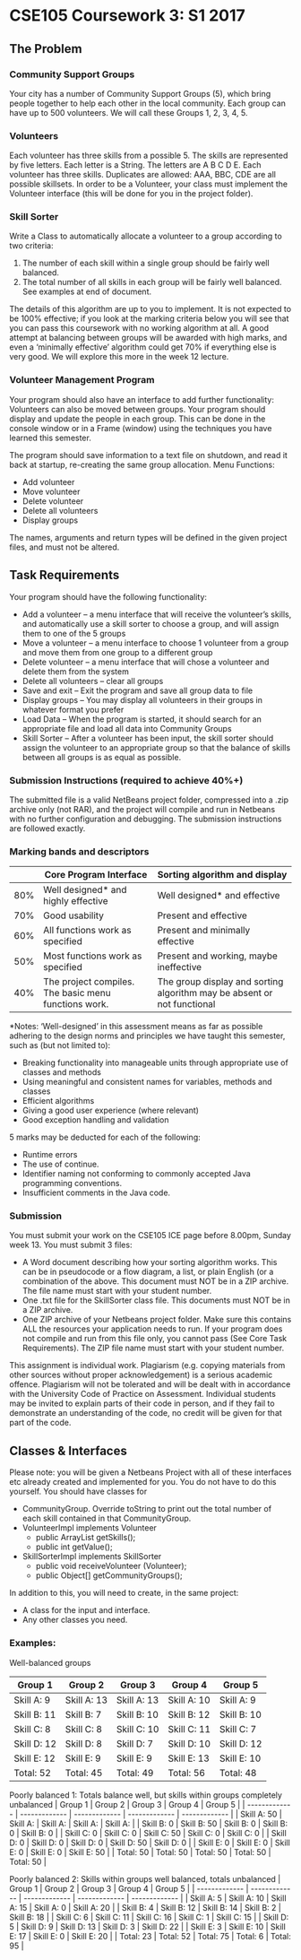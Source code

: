 # CSE105 Coursework 3: S1 2017

## The Problem

### Community Support Groups
Your city has a number of Community Support Groups (5), which bring people together to help each other in the local community. Each group can have up to 500 volunteers. We will call these Groups 1, 2, 3, 4, 5.

### Volunteers
Each volunteer has three skills from a possible 5. The skills are represented by five letters. Each letter is a String. The letters are A B C D E. Each volunteer has three skills. Duplicates are allowed: AAA, BBC, CDE are all possible skillsets. In order to be a Volunteer, your class must implement the Volunteer interface (this will be done for you in the project folder).

### Skill Sorter
Write a Class to automatically allocate a volunteer to a group according to two criteria:
1. The number of each skill within a single group should be fairly well balanced.
2. The total number of all skills in each group will be fairly well balanced.
See examples at end of document.

The details of this algorithm are up to you to implement. It is not expected to be 100% effective; if you look at the marking criteria below you will see that you can pass this coursework with no working algorithm at all. A good attempt at balancing between groups will be awarded with high marks, and even a ‘minimally effective’ algorithm could get 70% if everything else is very good. We will explore this more in the week 12 lecture.

### Volunteer Management Program
Your program should also have an interface to add further functionality: Volunteers can also be moved between groups.
Your program should display and update the people in each group. This can be done in the console window or in a Frame (window) using the techniques you have learned this semester.
 
The program should save information to a text file on shutdown, and read it back at startup, re-creating the same group allocation.
Menu Functions:
- Add volunteer
- Move volunteer
- Delete volunteer
- Delete all volunteers
- Display groups

The names, arguments and return types will be defined in the given project files, and must not be altered.

## Task Requirements
Your program should have the following functionality:
- Add a volunteer – a menu interface that will receive the volunteer’s skills,
and automatically use a skill sorter to choose a group, and will assign them to one of the 5 groups
- Move a volunteer – a menu interface to choose 1 volunteer from a group and move them from one group to a different group
- Delete volunteer – a menu interface that will chose a volunteer and delete them from the system
- Delete all volunteers – clear all groups
- Save and exit – Exit the program and save all group data to file
- Display groups – You may display all volunteers in their groups in whatever format you prefer
- Load Data – When the program is started, it should search for an appropriate file and load all data into Community Groups
- Skill Sorter – After a volunteer has been input, the skill sorter should assign the volunteer to an appropriate group so that the balance of skills between all groups is as equal as possible.

### Submission Instructions (required to achieve 40%+)
The submitted file is a valid NetBeans project folder, compressed into a .zip archive only (not RAR), and the project will compile and run in Netbeans with no further configuration and debugging.
The submission instructions are followed exactly.

### Marking bands and descriptors

| | Core Program Interface | Sorting algorithm and display |
| ------------- | ------------- | ------------- |
| 80%  | Well designed* and highly effective | Well designed* and effective |
| 70%  | Good usability | Present and effective |
| 60%  | All functions work as specified | Present and minimally effective |
| 50%  | Most functions work as specified| Present and working, maybe ineffective |
| 40%  | The project compiles. The basic menu functions work. | The group display and sorting algorithm may be absent or not functional |

*Notes: ‘Well-designed’ in this assessment means as far as possible adhering to the design norms and principles we have taught this semester, such as (but not limited to):
- Breaking functionality into manageable units through appropriate use of classes and methods
- Using meaningful and consistent names for variables, methods and classes
- Efficient algorithms
- Giving a good user experience (where relevant)
- Good exception handling and validation

5 marks may be deducted for each of the following:
- Runtime errors
- The use of continue.
- Identifier naming not conforming to commonly accepted Java
programming conventions.
- Insufficient comments in the Java code.

### Submission
You must submit your work on the CSE105 ICE page before 8.00pm, Sunday week 13.
You must submit 3 files:
- A Word document describing how your sorting algorithm works. This can be in pseudocode or a flow diagram, a list, or plain English (or a combination of the above. This document must NOT be in a ZIP archive. The file name must start with your student number.
- One .txt file for the SkillSorter class file. This documents must NOT be in a ZIP archive.
- One ZIP archive of your Netbeans project folder. Make sure this contains ALL the resources your application needs to run. If your program does not compile and run from this file only, you cannot pass (See Core Task Requirements). The ZIP file name must start with your student number.

This assignment is individual work. Plagiarism (e.g. copying materials from other sources without proper acknowledgement) is a serious academic offence. Plagiarism will not be tolerated and will be dealt with in accordance with the University Code of Practice on Assessment. Individual students may be invited to explain parts of their code in person, and if they fail to demonstrate an understanding of the code, no credit will be given for that part of the code.

## Classes & Interfaces
Please note: you will be given a Netbeans Project with all of these interfaces etc already created and implemented for you. You do not have to do this yourself.
You should have classes for
- CommunityGroup. Override toString to print out the total number of each skill contained in that CommunityGroup.
- VolunteerImpl implements Volunteer
  - public ArrayList<String> getSkills();
  - public int getValue();
- SkillSorterImpl implements SkillSorter
  - public void receiveVolunteer (Volunteer);
  - public Object[] getCommunityGroups();

In addition to this, you will need to create, in the same project:
- A class for the input and interface.
- Any other classes you need.

### Examples:

Well-balanced groups

| Group 1  | Group 2 | Group 3 | Group 4 | Group 5 |
| ------------- | ------------- | ------------- | ------------- | ------------- |
| Skill A: 9 | Skill A: 13 | Skill A: 13 | Skill A: 10 | Skill A: 9 |
| Skill B: 11 | Skill B: 7 | Skill B: 10 | Skill B: 12 | Skill B: 10 |
| Skill C: 8 | Skill C: 8 | Skill C: 10 | Skill C: 11 | Skill C: 7 |
| Skill D: 12 | Skill D: 8 | Skill D: 7 | Skill D: 10 | Skill D: 12 |
| Skill E: 12 | Skill E: 9 | Skill E: 9 | Skill E: 13 | Skill E: 10 |
| Total: 52 | Total: 45 | Total: 49 | Total: 56 | Total: 48 |


Poorly balanced 1: Totals balance well, but skills within groups completely unbalanced
| Group 1  | Group 2 | Group 3 | Group 4 | Group 5 |
| ------------- | ------------- | ------------- | ------------- | ------------- |
| Skill A: 50 | Skill A: | Skill A: | Skill A: | Skill A: |
| Skill B: 0 | Skill B: 50 | Skill B: 0 | Skill B: 0 | Skill B: 0 |
| Skill C: 0 | Skill C: 0 | Skill C: 50 | Skill C: 0 | Skill C: 0 |
| Skill D: 0 | Skill D: 0 | Skill D: 0 | Skill D: 50 | Skill D: 0 |
| Skill E: 0 | Skill E: 0 | Skill E: 0 | Skill E: 0 | Skill E: 50 |
| Total: 50 | Total: 50 | Total: 50 | Total: 50 | Total: 50 |
       
Poorly balanced 2: Skills within groups well balanced, totals unbalanced
| Group 1  | Group 2 | Group 3 | Group 4 | Group 5 |
| ------------- | ------------- | ------------- | ------------- | ------------- |
| Skill A: 5 | Skill A: 10 | Skill A: 15 | Skill A: 0 | Skill A: 20 |
| Skill B: 4 | Skill B: 12 | Skill B: 14 | Skill B: 2 | Skill B: 18 |
| Skill C: 6 | Skill C: 11 | Skill C: 16 | Skill C: 1 | Skill C: 15 |
| Skill D: 5 | Skill D: 9 | Skill D: 13 | Skill D: 3 | Skill D: 22 |
| Skill E: 3 | Skill E: 10 | Skill E: 17 | Skill E: 0 | Skill E: 20 |
| Total: 23 | Total: 52 | Total: 75 | Total: 6 | Total: 95 |